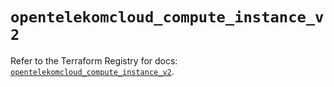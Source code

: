 # `opentelekomcloud_compute_instance_v2`

Refer to the Terraform Registry for docs: [`opentelekomcloud_compute_instance_v2`](https://registry.terraform.io/providers/opentelekomcloud/opentelekomcloud/1.36.2/docs/resources/compute_instance_v2).
